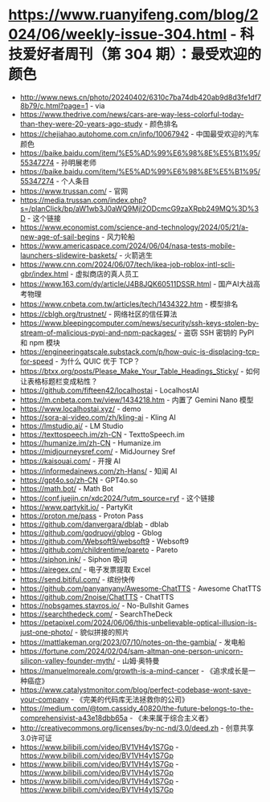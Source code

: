 # https://www.ruanyifeng.com/blog/2024/06/weekly-issue-304.html - 科技爱好者周刊（第 304 期）：最受欢迎的颜色

- http://www.news.cn/photo/20240402/6310c7ba74db420ab9d8d3fe1df78b79/c.html?page=1 - via
- https://www.thedrive.com/news/cars-are-way-less-colorful-today-than-they-were-20-years-ago-study - 颜色排名
- https://chejiahao.autohome.com.cn/info/10067942 - 中国最受欢迎的汽车颜色
- https://baike.baidu.com/item/%E5%AD%99%E6%98%8E%E5%B1%95/55347274 - 孙明展老师
- https://baike.baidu.com/item/%E5%AD%99%E6%98%8E%E5%B1%95/55347274 - 个人条目
- https://www.trussan.com/ - 官网
- https://media.trussan.com/index.php?s=/planClick/bp/aW1wb3J0aWQ9MjI2ODcmcG9zaXRpb249MQ%3D%3D - 这个链接
- https://www.economist.com/science-and-technology/2024/05/21/a-new-age-of-sail-begins - 风力轮船
- https://www.americaspace.com/2024/06/04/nasa-tests-mobile-launchers-slidewire-baskets/ - 火箭逃生
- https://www.cnn.com/2024/06/07/tech/ikea-job-roblox-intl-scli-gbr/index.html - 虚拟商店的真人员工
- https://www.163.com/dy/article/J4B8JQK60511DSSR.html - 国产AI大战高考物理
- https://www.cnbeta.com.tw/articles/tech/1434322.htm - 模型排名
- https://cblgh.org/trustnet/ - 网络社区的信任算法
- https://www.bleepingcomputer.com/news/security/ssh-keys-stolen-by-stream-of-malicious-pypi-and-npm-packages/ - 盗窃 SSH 密钥的 PyPI 和 npm 模块
- https://engineeringatscale.substack.com/p/how-quic-is-displacing-tcp-for-speed - 为什么 QUIC 优于 TCP？
- https://btxx.org/posts/Please_Make_Your_Table_Headings_Sticky/ - 如何让表格标题栏变成粘性？
- https://github.com/fifteen42/localhostai - LocalhostAI
- https://m.cnbeta.com.tw/view/1434218.htm - 内置了 Gemini Nano 模型
- https://www.localhostai.xyz/ - demo
- https://sora-ai-video.com/zh/kling-ai - Kling AI
- https://lmstudio.ai/ - LM Studio
- https://texttospeech.im/zh-CN - TexttoSpeech.im
- https://humanize.im/zh-CN - Humanize.im
- https://midjourneysref.com/ - MidJourney Sref
- https://kaisouai.com/ - 开搜 AI
- https://informedainews.com/zh-Hans/ - 知闻 AI
- https://gpt4o.so/zh-CN - GPT4o.so
- https://math.bot/ - Math Bot
- https://conf.juejin.cn/xdc2024/?utm_source=ryf - 这个链接
- https://www.partykit.io/ - PartyKit
- https://proton.me/pass - Proton Pass
- https://github.com/danvergara/dblab - dblab
- https://github.com/godruoyi/gblog - Gblog
- https://github.com/Websoft9/websoft9 - Websoft9
- https://github.com/childrentime/pareto - Pareto
- https://siphon.ink/ - Siphon 吸词
- https://airegex.cn/ - 电子发票提取 Excel
- https://send.bitiful.com/ - 缤纷快传
- https://github.com/panyanyany/Awesome-ChatTTS - Awesome ChatTTS
- https://github.com/2noise/ChatTTS - ChatTTS
- https://nobsgames.stavros.io/ - No-Bullshit Games
- https://searchthedeck.com/ - SearchTheDeck
- https://petapixel.com/2024/06/06/this-unbelievable-optical-illusion-is-just-one-photo/ - 貌似拼接的照片
- https://mattlakeman.org/2023/07/10/notes-on-the-gambia/ - 发电船
- https://fortune.com/2024/02/04/sam-altman-one-person-unicorn-silicon-valley-founder-myth/ - 山姆·奥特曼
- https://manuelmoreale.com/growth-is-a-mind-cancer - 《追求成长是一种癌症》
- https://www.catalystmonitor.com/blog/perfect-codebase-wont-save-your-company - 《完美的代码库无法拯救你的公司》
- https://medium.com/@tom.cassidy_40820/the-future-belongs-to-the-comprehensivist-a43e18dbb65a - 《未来属于综合主义者》
- http://creativecommons.org/licenses/by-nc-nd/3.0/deed.zh - 创意共享3.0许可证
- https://www.bilibili.com/video/BV1VH4y1S7Gp - https://www.bilibili.com/video/BV1VH4y1S7Gp
- https://www.bilibili.com/video/BV1VH4y1S7Gp - https://www.bilibili.com/video/BV1VH4y1S7Gp
- https://www.bilibili.com/video/BV1VH4y1S7Gp - https://www.bilibili.com/video/BV1VH4y1S7Gp